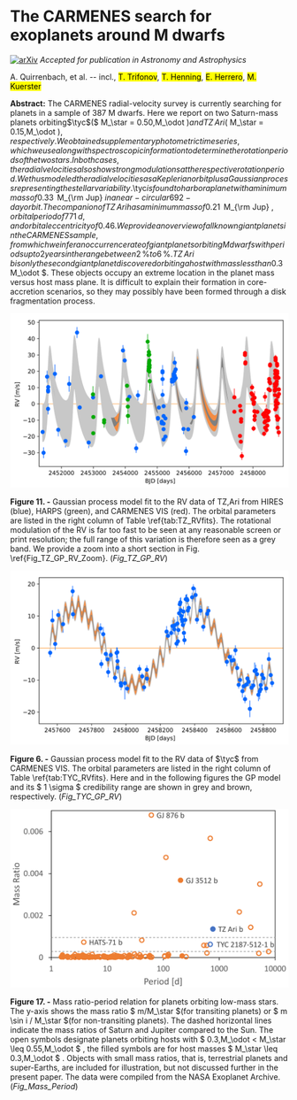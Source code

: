 <div class="macros" style="visibility:hidden;">
$\newcommand{\ensuremath}{}$
$\newcommand{\xspace}{}$
$\newcommand{\object}[1]{\texttt{#1}}$
$\newcommand{\farcs}{{.}''}$
$\newcommand{\farcm}{{.}'}$
$\newcommand{\arcsec}{''}$
$\newcommand{\arcmin}{'}$
$\newcommand{\tyc}{\mbox{TYC\,2187-512-1}}$
$\newcommand{\cyr}{\tencyr\cyracc}$</div>

# The CARMENES search for exoplanets around M dwarfs

<div id="comments">

 [![arXiv](https://img.shields.io/badge/arXiv-2203.16504-b31b1b.svg)](https://arxiv.org/abs/2203.16504) _Accepted for publication in Astronomy and Astrophysics_

</div>

<div id="authors">
A. Quirrenbach, et al. -- incl., <mark>T. Trifonov</mark>, <mark>T. Henning</mark>, <mark>E. Herrero</mark>, <mark>M. Kuerster</mark> 
</div>

<div id="abstract">

 **Abstract:** The CARMENES radial-velocity survey is currently searching for planets in a sample of 387 M dwarfs. Here we report on two Saturn-mass planets orbiting$\tyc$($ M_\star = 0.50\,M_\odot $) and TZ\,Ari ($ M_\star = 0.15\,M_\odot $), respectively. We obtained supplementary photometric time series, which we use along with spectroscopic information to determine the rotation periods of the two stars. In both cases, the radial velocities also show strong modulations at the respective rotation period. We thus modeled the radial velocities as a Keplerian orbit plus a Gaussian process representing the stellar variability.$\tyc$is found to harbor a planet with a minimum mass of 0.33\,$ M_{\rm Jup} $in a near-circular 692-day orbit. The companion of TZ\,Ari has a minimum mass of 0.21\,$ M_{\rm Jup} $, orbital period of 771\,d, and orbital eccentricity of 0.46. We provide an overview of all known giant planets in the CARMENES sample, from which we infer an occurrence rate of giant planets orbiting M dwarfs with periods up to 2 years in the range between 2\,\%to 6\,\%. TZ\,Ari\,b is only the second giant planet discovered orbiting a host with mass less than 0.3\,$ M_\odot $. These objects occupy an extreme location in the planet mass versus host mass plane. It is difficult to explain their formation in core-accretion scenarios, so they may possibly have been formed through a disk fragmentation process.

</div>
<div id="div_fig1">

<img src="tmp_2203.16504/TZ_GP_RV.png" alt="Fig11" width="100%"/>

**Figure 11. -** Gaussian process model fit to the RV data of TZ\,Ari from HIRES (blue), HARPS (green), and CARMENES VIS (red). The orbital parameters are listed in the right column of Table \ref{tab:TZ_RVfits}. The rotational modulation of the RV is far too fast to be seen at any reasonable screen or print resolution; the full range of this variation is therefore seen as a grey band. We provide a zoom into a short section in Fig. \ref{Fig_TZ_GP_RV_Zoom}. (*Fig_TZ_GP_RV*)

</div>
<div id="div_fig2">

<img src="tmp_2203.16504/TYC_GP_RV.png" alt="Fig6" width="100%"/>

**Figure 6. -** Gaussian process model fit to the RV data of $\tyc$  from CARMENES VIS. The orbital parameters are listed in the right column of Table \ref{tab:TYC_RVfits}. Here and in the following figures the GP model and its  $ 1 \sigma $  credibility range are shown in grey and brown, respectively. (*Fig_TYC_GP_RV*)

</div>
<div id="div_fig3">

<img src="tmp_2203.16504/Mass_Period_with_Lines.png" alt="Fig17" width="100%"/>

**Figure 17. -** Mass ratio-period relation for planets orbiting low-mass stars. The y-axis shows the mass ratio  $ m/M_\star $(for transiting planets) or  $ m \sin i / M_\star $(for non-transiting planets). The dashed horizontal lines indicate the mass ratios of Saturn and Jupiter compared to the Sun. The open symbols designate planets orbiting hosts with  $ 0.3\,M_\odot < M_\star \leq 0.55\,M_\odot $ , the filled symbols are for host masses  $ M_\star \leq 0.3\,M_\odot $ . Objects with small mass ratios, that is, terrestrial planets and super-Earths, are included for illustration, but not discussed further in the present paper. The data were compiled from the NASA Exoplanet Archive. (*Fig_Mass_Period*)

</div>
